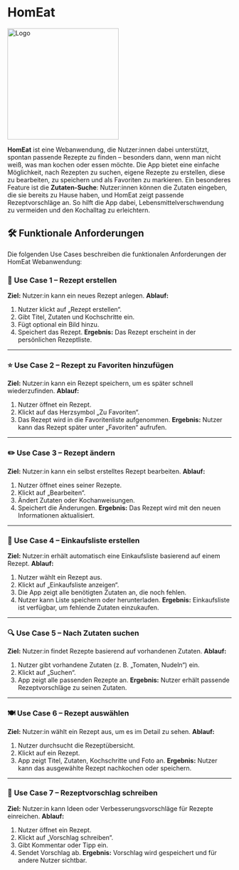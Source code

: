 # HomEat

<img alt="Logo" height="250" src="https://videos.openai.com/vg-assets/assets%2Ftask_01k71q6c5tfyet7nr3jz2bg42w%2F1759920777_img_1.webp?st=2025-10-08T09%3A27%3A46Z&se=2025-10-14T10%3A27%3A46Z&sks=b&skt=2025-10-08T09%3A27%3A46Z&ske=2025-10-14T10%3A27%3A46Z&sktid=a48cca56-e6da-484e-a814-9c849652bcb3&skoid=2905dc6d-d44b-4668-b712-e8787ddb94c0&skv=2019-02-02&sv=2018-11-09&sr=b&sp=r&spr=https%2Chttp&sig=ggIkNyMEv8t33%2FcFhiM8S%2BTuaHWYkTDjj2m8iNEiD3E%3D&az=oaivgprodscus" width="250"/>

**HomEat** ist eine Webanwendung, die Nutzer:innen dabei unterstützt, spontan passende Rezepte zu finden – besonders dann, wenn man nicht weiß, was man kochen oder essen möchte.
Die App bietet eine einfache Möglichkeit, nach Rezepten zu suchen, eigene Rezepte zu erstellen, diese zu bearbeiten, zu speichern und als Favoriten zu markieren.
Ein besonderes Feature ist die **Zutaten-Suche**: Nutzer:innen können die Zutaten eingeben, die sie bereits zu Hause haben, und HomEat zeigt passende Rezeptvorschläge an.
So hilft die App dabei, Lebensmittelverschwendung zu vermeiden und den Kochalltag zu erleichtern.

## 🛠️ **Funktionale Anforderungen**
Die folgenden Use Cases beschreiben die funktionalen Anforderungen der HomEat Webanwendung:

### 🧩 **Use Case 1 – Rezept erstellen**

**Ziel:** Nutzer:in kann ein neues Rezept anlegen.
**Ablauf:**

1. Nutzer klickt auf „Rezept erstellen“.
2. Gibt Titel, Zutaten und Kochschritte ein.
3. Fügt optional ein Bild hinzu.
4. Speichert das Rezept.
   **Ergebnis:** Das Rezept erscheint in der persönlichen Rezeptliste.

---

### ⭐ **Use Case 2 – Rezept zu Favoriten hinzufügen**

**Ziel:** Nutzer:in kann ein Rezept speichern, um es später schnell wiederzufinden.
**Ablauf:**

1. Nutzer öffnet ein Rezept.
2. Klickt auf das Herzsymbol „Zu Favoriten“.
3. Das Rezept wird in die Favoritenliste aufgenommen.
   **Ergebnis:** Nutzer kann das Rezept später unter „Favoriten“ aufrufen.

---

### ✏️ **Use Case 3 – Rezept ändern**

**Ziel:** Nutzer:in kann ein selbst erstelltes Rezept bearbeiten.
**Ablauf:**

1. Nutzer öffnet eines seiner Rezepte.
2. Klickt auf „Bearbeiten“.
3. Ändert Zutaten oder Kochanweisungen.
4. Speichert die Änderungen.
   **Ergebnis:** Das Rezept wird mit den neuen Informationen aktualisiert.

---

### 🛒 **Use Case 4 – Einkaufsliste erstellen**

**Ziel:** Nutzer:in erhält automatisch eine Einkaufsliste basierend auf einem Rezept.
**Ablauf:**

1. Nutzer wählt ein Rezept aus.
2. Klickt auf „Einkaufsliste anzeigen“.
3. Die App zeigt alle benötigten Zutaten an, die noch fehlen.
4. Nutzer kann Liste speichern oder herunterladen.
   **Ergebnis:** Einkaufsliste ist verfügbar, um fehlende Zutaten einzukaufen.

---

### 🔍 **Use Case 5 – Nach Zutaten suchen**

**Ziel:** Nutzer:in findet Rezepte basierend auf vorhandenen Zutaten.
**Ablauf:**

1. Nutzer gibt vorhandene Zutaten (z. B. „Tomaten, Nudeln“) ein.
2. Klickt auf „Suchen“.
3. App zeigt alle passenden Rezepte an.
   **Ergebnis:** Nutzer erhält passende Rezeptvorschläge zu seinen Zutaten.

---

### 🍽️ **Use Case 6 – Rezept auswählen**

**Ziel:** Nutzer:in wählt ein Rezept aus, um es im Detail zu sehen.
**Ablauf:**

1. Nutzer durchsucht die Rezeptübersicht.
2. Klickt auf ein Rezept.
3. App zeigt Titel, Zutaten, Kochschritte und Foto an.
   **Ergebnis:** Nutzer kann das ausgewählte Rezept nachkochen oder speichern.

---

### 💬 **Use Case 7 – Rezeptvorschlag schreiben**

**Ziel:** Nutzer:in kann Ideen oder Verbesserungsvorschläge für Rezepte einreichen.
**Ablauf:**

1. Nutzer öffnet ein Rezept.
2. Klickt auf „Vorschlag schreiben“.
3. Gibt Kommentar oder Tipp ein.
4. Sendet Vorschlag ab.
   **Ergebnis:** Vorschlag wird gespeichert und für andere Nutzer sichtbar.


